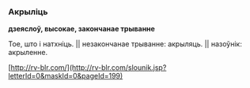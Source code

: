 ### Акрыліць
**дзеяслоў, высокае, закончанае трыванне**

Тое, што і натхніць. || незакончанае трыванне: акрыляць. || назоўнік: акрыленне.

<a rel="author">[http://rv-blr.com/](http://rv-blr.com/slounik.jsp?letterId=0&maskId=0&pageId=199)</a>
